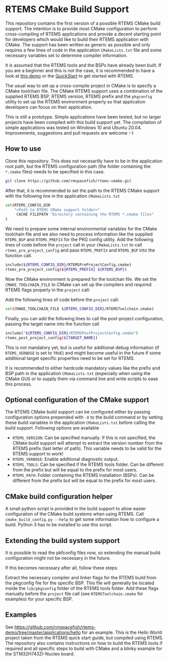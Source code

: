 # RTEMS CMake Build Support

This repository contains the first version of a possible RTEMS CMake build support. The intention is to provide most CMake configuration to perform cross-compiling of RTEMS applications and provide a decent starting point for developers which would like to build their RTEMS application with CMake. The support has been written as generic as possible and only requires a few lines of code in the application `CMakeLists.txt` file and some necessary variables set to determine compiler information.

It is assumed that the RTEMS tools and the BSPs have already been built. If you are a beginner and this is not the case, it is recommended to have a look at [this demo](https://github.com/rmspacefish/rtems-demo) or the [QuickStart](https://docs.rtems.org/branches/master/user/start/index.html) to get started with RTEMS.

The usual way to set up a cross-compile project in CMake is to specify a CMake toolchain file. The CMake RTEMS support uses a combination of the supplied RTEMS BSP, 
RTEMS version, RTEMS prefix and the `pkgconfig` utility to set up the RTEMS environment properly so that application developers can focus on their application.

This is still a prototype. Simple applications have been tested, but no larger projects have been compiled with this build support yet.
The compilation of simple applications was tested on Windows 10 and Ubuntu 20.04.
Improvements, suggestions and pull requests are welcome :-)

## How to use

Clone this repository. This does not necesarilly have to be in the application root path, but the RTEMS configuration path (the folder containing the `*.cmake` files) needs to be specified in this case.

```sh
git clone https://github.com/rmspacefish/rtems-cmake.git
```

After that, it is recommended to set the path to the RTEMS CMake support with the 
following line in the application `CMakeLists.txt`

```sh
set(RTEMS_CONFIG_DIR
	"<Path to RTEMS CMake support folder>"
	 CACHE FILEPATH "Directory containing the RTEMS *.cmake files"
)
```

We need to prepare some internal environmental variables for the CMake toolchain file and we also need to process information like the supplied `RTEMS_BSP` and `RTEMS_PREFIX` for the PKG config utility.
Add the following lines of code before the `project` call in your `CMakeLists.txt`
to call `rtems_pre_project_config` and  pass `RTEMS_PREFIX` and `RTEMS_BSP` into the function call.

```sh
include(${RTEMS_CONFIG_DIR}/RTEMSPreProjectConfig.cmake)
rtems_pre_project_config(${RTEMS_PREFIX} ${RTEMS_BSP})
```

Now the CMake environment is prepared for the toolchan file. We set the `CMAKE_TOOLCHAIN_FILE` to CMake can set up the compilers and required RTEMS flags properly in the `project` call:

Add the following lines of code before the `project` call:

```sh
set(CMAKE_TOOLCHAIN_FILE ${RTEMS_CONFIG_DIR}/RTEMSToolchain.cmake) 
```

Finally, you can add the following lines to call the post-project configuration, 
passing the target name into the function call

```sh
include("${RTEMS_CONFIG_DIR}/RTEMSPostProjectConfig.cmake")
rtems_post_project_config(${TARGET_NAME})
```

This is not mandatory yet, but is useful for additional debug information (if `RTEMS_VERBOSE` is set to `TRUE`) and might become useful in the future if some additional target specific properties need to be set for RTEMS.

It is recommended to either hardcode mandatory values like the prefix and BSP path in the application `CMakeLists.txt` (especially when using the CMake GUI) or to supply them via command line and write scripts to ease this process.


## Optional configuration of the CMake support

The RTEMS CMake build support can be configured either by passing configuration options prepended with `-D` to the build command or by setting these build variables in the application `CMakeLists.txt` before calling the build support. Following options are available

 - `RTEMS_VERSION`: Can be specified manually. If this is not specified, the CMake build support will attempt to extract the version number from the RTEMS prefix (last letter of path). This variable needs to be valid for the RTEMS support to work!
 - `RTEMS_VERBOSE`: Enable additional diagnostic output.
 - `RTEMS_TOOLS`: Can be specified if the RTEMS tools folder. Can be different from the prefix but will be equal to the prefix for most users.
 - `RTEMS_PATH`: Folder containing the RTEMS installation (BSPs). Can be different from the prefix but will be equal to the prefix for most users.

## CMake build configuration helper

A small python script is provided in the build support to allow easier configuration of the CMake build systems when using RTEMS. Call `cmake_build_config.py --help` to get 
some information how to configure a build. Python 3 has to be installed to use this script.

## Extending the build system support

It is possible to read the pkfconfig files now, so extending the manual build configuration might not be necessary in the future.

If this becomes necessary after all, follow these steps:

Extract the necessary compiler and linker flags for the RTEMS build from the pkgconfig file for the specific BSP. This file will generally be located inside the `lib/pkgconfig` folder of the RTEMS tools folder. Add these flags manually before the `project` file call (see `RTEMSToolchain.cmake` for examples) for your specific BSP.

## Examples

See https://github.com/rmspacefish/rtems-demo/tree/master/applications/hello for an example. This is the Hello World project taken from the RTEMS quick start guide,
but compiled using RTEMS. The repository also contains instructions on how to build the RTEMS tools if required and all specific steps to build with CMake and a blinky example for the STM32H743ZI-Nucleo board.
